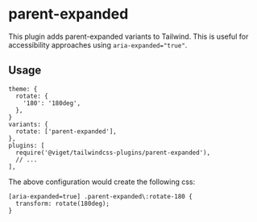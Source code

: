 # parent-expanded

This plugin adds parent-expanded variants to Tailwind. This is useful for accessibility approaches using `aria-expanded="true"`.

## Usage

```
theme: {
  rotate: {
    '180': '180deg',
  },
}
variants: {
  rotate: ['parent-expanded'],
},
plugins: [
  require('@viget/tailwindcss-plugins/parent-expanded'),
  // ...
],
```

The above configuration would create the following css:

```
[aria-expanded=true] .parent-expanded\:rotate-180 {
  transform: rotate(180deg);
}
```
